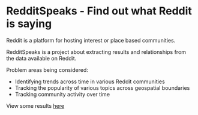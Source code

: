 # RedditSpeaks - Find out what Reddit is saying

Reddit is a platform for hosting interest or place based communities.

RedditSpeaks is a project about extracting results and relationships from the data available on Reddit.

Problem areas being considered:
- Identifying trends across time in various Reddit communities
- Tracking the popularity of various topics across geospatial boundaries
- Tracking community activity over time

View some results [here](docs/results.md)
